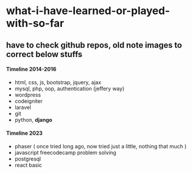 # what-i-have-learned-or-played-with-so-far
## have to check github repos, old note images to correct below stuffs
#### Timeline 2014-2016
- html, css, js, bootstrap, jquery, ajax
- mysql, php, oop, authentication (jeffery way)
- wordpress
- codeigniter
- laravel
- git
- python, **django**

#### Timeline 2023
- phaser ( once tried long ago, now tried just a little, nothing that much )
- javascript freecodecamp problem solving
- postgresql
- react basic

